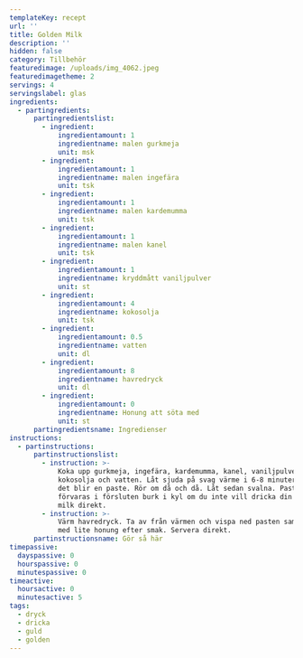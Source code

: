 ```yaml
---
templateKey: recept
url: ''
title: Golden Milk
description: ''
hidden: false
category: Tillbehör
featuredimage: /uploads/img_4062.jpeg
featuredimagetheme: 2
servings: 4
servingslabel: glas
ingredients:
  - partingredients:
      partingredientslist:
        - ingredient:
            ingredientamount: 1
            ingredientname: malen gurkmeja
            unit: msk
        - ingredient:
            ingredientamount: 1
            ingredientname: malen ingefära
            unit: tsk
        - ingredient:
            ingredientamount: 1
            ingredientname: malen kardemumma
            unit: tsk
        - ingredient:
            ingredientamount: 1
            ingredientname: malen kanel
            unit: tsk
        - ingredient:
            ingredientamount: 1
            ingredientname: kryddmått vaniljpulver
            unit: st
        - ingredient:
            ingredientamount: 4
            ingredientname: kokosolja
            unit: tsk
        - ingredient:
            ingredientamount: 0.5
            ingredientname: vatten
            unit: dl
        - ingredient:
            ingredientamount: 8
            ingredientname: havredryck
            unit: dl
        - ingredient:
            ingredientamount: 0
            ingredientname: Honung att söta med
            unit: st
      partingredientsname: Ingredienser
instructions:
  - partinstructions:
      partinstructionslist:
        - instruction: >-
            Koka upp gurkmeja, ingefära, kardemumma, kanel, vaniljpulver,
            kokosolja och vatten. Låt sjuda på svag värme i 6-8 minuter tills
            det blir en paste. Rör om då och då. Låt sedan svalna. Pasten kan
            förvaras i försluten burk i kyl om du inte vill dricka din golden
            milk direkt.
        - instruction: >-
            Värm havredryck. Ta av från värmen och vispa ned pasten samt söta
            med lite honung efter smak. Servera direkt. 
      partinstructionsname: Gör så här
timepassive:
  dayspassive: 0
  hourspassive: 0
  minutespassive: 0
timeactive:
  hoursactive: 0
  minutesactive: 5
tags:
  - dryck
  - dricka
  - guld
  - golden
---
```


